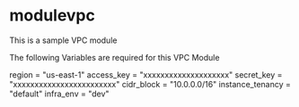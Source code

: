 # modulevpc
This is a sample VPC module

The following Variables are required for this VPC Module

region = "us-east-1"
access_key = "xxxxxxxxxxxxxxxxxxxx"
secret_key = "xxxxxxxxxxxxxxxxxxxxxxxx"
cidr_block = "10.0.0.0/16"
instance_tenancy = "default"
infra_env = "dev"
